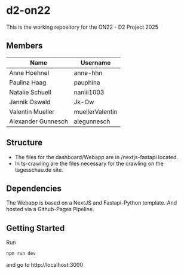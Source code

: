 # d2-on22
This is the working repository for the ON22 - D2 Project 2025

## Members
| Name               | Username                   
|--------------------|---------------
| Anne Hoehnel       | anne-hhn                     
| Paulina Haag       | pauphina                  
| Natalie Schuell    | naniii1003                        
| Jannik Oswald      | Jk-Ow                        
| Valentin Mueller   | muellerValentin                       
| Alexander Gunnesch | alegunnesch                      

## Structure
- The files for the dashboard/Webapp are in  /nextjs-fastapi located.
- In ts-crawling are the files necessary for the crawling on the tagesschau.de site.

## Dependencies

The Webapp is based on a NextJS and Fastapi-Python template. And hosted via a Github-Pages Pipeline.

## Getting Started
Run 
```bash
npm run dev
```
and go to http://localhost:3000

